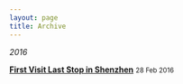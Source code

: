 ```yaml
---
layout: page
title: Archive
---
```


<em>2016</em>

[<strong>First Visit Last Stop in Shenzhen</strong>](http://xiongzh.com//2016/02/28/first-visit-last-stop-in-shenzhen/) <small>28 Feb 2016</small>

